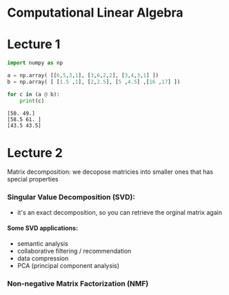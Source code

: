 # Computational Linear Algebra


# Lecture 1

```python
import numpy as np
```


```python
a = np.array( [[6,5,3,1], [3,6,2,2], [3,4,3,1] ])
b = np.array( [ [1.5 ,1], [2,2.5], [5 ,4.5] ,[16 ,17] ])
```


```python
for c in (a @ b):
    print(c)
```

    [50. 49.]
    [58.5 61. ]
    [43.5 43.5]


# Lecture 2 

Matrix decomposition: we decopose matricies into smaller ones that has special properties 


### Singular Value Decomposition (SVD):
* it's an exact decomposition, so you can retrieve the orginal matrix again 

#### Some SVD applications: 
* semantic analysis
* collaborative filtering / recommendation 
* data compression 
* PCA (principal component analysis)


### Non-negative Matrix Factorization (NMF)




